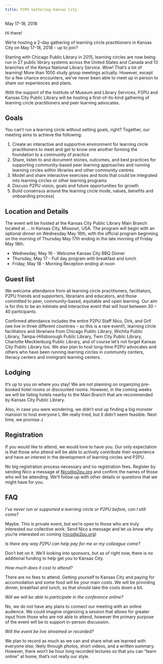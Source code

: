 ```yaml
---
title: P2PU Gathering Kansas City
---
```


May 17-18, 2018
 
Hi there!
 
We’re hosting a 2-day gathering of learning circle practitioners in Kansas City on May 17-18, 2018 - up to join?
 
Starting with Chicago Public Library in 2015, learning circles are now being run in 27 public library systems across the United States and Canada and 13 branches of the Kenya National Library Service. Wow! That’s a lot of learning! More than 1000 study group meetings actually. However, except for a few chance encounters, we’ve never been able to meet up in person to share our experiences and plans.
 
With the support of the Institute of Museum and Library Services, P2PU and Kansas City Public Library will be hosting a first-of-its-kind gathering of learning circle practitioners and peer learning advocates.
 
## Goals
 
You can’t run a learning circle without setting goals, right? Together, our meeting aims to achieve the following:

1. Create an interactive and supportive environment for learning circle practitioners to meet and get to know one another forming the foundation to a community of practice
1. Share, listen to and document stories, outcomes, and best practices for supporting community-based peer learning approaches and running learning circles within libraries and other community centres
1. Model and share interactive exercises and tools that could be integrated into learning circles or other learning programs
1. Discuss P2PU vision, goals and future opportunities for growth
1. Build consensus around the learning circle mode, values, benefits and onboarding process[
 
## Location and Details
 
The event will be hosted at the Kansas City Public Library Main Branch located at … in Kansas City, Missouri, USA. The program will begin with an optional dinner on Wednesday May 16th, with the official program beginning on the morning of Thursday May 17th ending in the late morning of Friday May 18th.
 
 - Wednesday, May 16 - Welcome Kansas City BBQ Dinner
 - Thursday, May 17 - Full day program with breakfast and lunch
 - Friday, May 18 - Morning Reception ending at noon
 
## Guest list
 
We welcome attendance from all learning circle practitioners, facilitators, P2PU friends and supporters, librarians and educators, and those committed to peer, community-based, equitable and open learning. Our aim is for this to be an intimate and interactive event that will host between 30 – 40 participants.
 
Confirmed attendance includes the entire P2PU Staff Nico, Dirk, and Grif (we live in three different countries – so this is a rare event!), learning circle facilitators and librarians from Chicago Public Library, Wichita Public Library, Tampa-Hillsborough Public Library, Twin City Public Library, Charlotte Mecklenburg Public Library, and of course let’s not forget Kansas City Public Library too. We also plan to host long-time P2PU advocates and others who have been running learning circles in community centers, literacy centers and immigrant learning centers.
 
 
## Lodging
 
It’s up to you on where you stay! We are not planning on organizing pre-booked hotel rooms or discounted rooms. However, in the coming weeks we will be listing hotels nearby to the Main Branch that are recommended by Kansas City Public Library.
 
Also, in case you were wondering, we didn’t end up finding a big monster mansion to host everyone L We really tried, but it didn’t seem feasible. Next time, we promise J
 
## Registration
 
If you would like to attend, we would love to have you. Our only expectation is that those who attend will be able to actively contribute their experience and have an interest in the development of learning circles and P2PU.
 
No big registration process necessary and no registration fees. Register by sending Nico a message at Nico@p2pu.org and confirm the names of those who will be attending. We’ll follow up with other details or questions that we might have for you.
 
## FAQ
 
*I’ve never run or supported a learning circle or P2PU before, can I still come?*

Maybe. This is private event, but we’re open to those who are truly interested our collective work. Send Nico a message and let us know why you’re interested on coming (nico@p2pu.org)
 
*Is there any way P2PU can help pay for me or my colleague come?*

Don’t bet on it. We’ll looking into sponsors, but as of right now, there is no additional funding to help get you to Kansas City.
 
*How much does it cost to attend?*

There are no fees to attend. Getting yourself to Kansas City and paying for accomodation and some food will be your main costs. We will be providing dinner, breakfast and lunch, so that should take the costs down a bit.
 
*Will we will be able to participate in the conference online?*

No, we do not have any plans to connect our meeting with an online audience. We could imagine organizing a session that allows for greater input from those who are not able to attend, however the primary purpose of the event will be to support in-person discussion.
 
*Will the event be live streamed or recorded?*

We plan to record as much as we can and share what we learned with everyone else, likely through photos, short videos, and a written summary. However, there won’t be hour long recorded lectures so that you can “learn online” at home, that’s not really our style.

